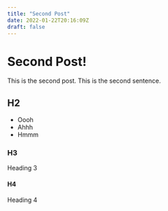 ```yaml
---
title: "Second Post"
date: 2022-01-22T20:16:09Z
draft: false
---
```


# Second Post!

This is the second post. This is the second sentence.

## H2

- Oooh
- Ahhh
- Hmmm

### H3
Heading 3

#### H4
Heading 4